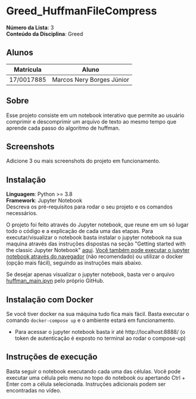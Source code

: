 # Greed_HuffmanFileCompress

**Número da Lista**: 3<br>
**Conteúdo da Disciplina**: Greed<br>

## Alunos
|Matrícula | Aluno |
| -- | -- |
| 17/0017885  |  Marcos Nery Borges Júnior |

## Sobre 
Esse projeto consiste em um notebook interativo que permite ao usuário comprimir e descomprimir um arquivo de texto ao mesmo tempo que aprende cada passo do algoritmo de huffman.

## Screenshots
Adicione 3 ou mais screenshots do projeto em funcionamento.

## Instalação 
**Linguagem**: Python >= 3.8<br>
**Framework**: Jupyter Notebook<br>
Descreva os pré-requisitos para rodar o seu projeto e os comandos necessários.

O projeto foi feito através do Jupyter notebook, que reune em um só lugar todo o código e a explicação de cada uma das etapas. 
Para executar/visualizar o notebook basta instalar o jupyter notebook na sua maquina através das instruções dispostas na seção "Getting started with the classic Jupyter Notebook" [aqui](https://jupyter.org/install). [Você também pode executar o jupyter notebook através do navegador](https://mybinder.org/v2/gh/ipython/ipython-in-depth/master?filepath=binder/Index.ipynb) (não recomendado) ou utilizar o docker (opção mais fácil), seguindo as instruções mais abaixo.

Se desejar apenas visualizar o jupyter notebook, basta ver o arquivo [huffman_main.ipyn](https://github.com/projeto-de-algoritmos/Greed_HuffmanFileCompress/blob/master/huffman_main.ipynb) pelo próprio GitHub.


## Instalação com Docker

Se você tiver docker na sua máquina tudo fica mais fácil. Basta executar o comando `docker-compose up` e o ambiente estará em funcionamento.
  
  * Para acessar o jupyter notebook basta ir até http://localhost:8888/ (o token de autenticação é exposto no terminal ao rodar o compose-up)
  
  
 ## Instruções de execução
 
 Basta seguir o notebook executando cada uma das células. Você pode executar uma célula pelo menu no topo do notebook ou apertando Ctrl + Enter com a célula selecionada.
 Instruções adicionais podem ser encontradas no vídeo.




